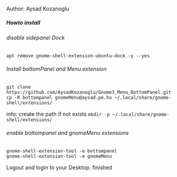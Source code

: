 Author: Aysad Kozanoglu

##### Howto install


###### disable sidepanel Dock
```
apt remove gnome-shell-extension-ubuntu-dock -y --yes
```

###### Install bottomPanel and Menu extension
```
git clone https://github.com/AysadKozanoglu/Gnome3_Menu_BottomPanel.git
cp -R bottompanel gnomeMenu@aysad.pe.hu ~/.local/share/gnome-shell/extensions/ 
```
info: create the path if not exists ``` mkdir -p ~/.local/share/gnome-shell/extensions/ ```

###### enable bottompanel and gnomeMenu  extensions
```
gnome-shell-extension-tool -e bottompanel
gnome-shell-extension-tool -e gnomeMenu
```

Logout and login to your Desktop. finished
